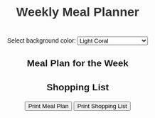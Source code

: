 <html lang="en">
<head>
  <meta charset="UTF-8">
  <meta name="viewport" content="width=device-width, initial-scale=1.0">
  <title>Meal Planner with Background Color</title>
  <style>
    body {
      font-family: 'Arial', sans-serif;
      text-align: center;
      margin: 20px;
      transition: background-color 0.5s;
    }
    h1 {
      color: #333;
    }
    section {
      margin-bottom: 20px;
    }
    #colorPicker {
      margin-top: 20px;
    }
  </style>
</head>
<body>
  <h1>Weekly Meal Planner</h1>

  <!-- Color picker for background color selection -->
  <label for="colorPicker">Select background color:</label>
  <select id="colorPicker" onchange="changeBackgroundColor()">
    <option value="lightcoral">Light Coral</option>
    <option value="lightsalmon">Light Salmon</option>
    <option value="darkorange">Dark Orange</option>
    <option value="lightgreen">Light Green</option>
    <option value="lightblue">Light Blue</option>
    <option value="lightpink">Light Pink</option>
    <option value="lightseagreen">Light Sea Green</option>
    <option value="plum">Plum</option>
    <option value="lightsteelblue">Light Steel Blue</option>
    <option value="palevioletred">Pale Violet Red</option>
    <option value="mediumorchid">Medium Orchid</option>
    <option value="thistle">Thistle</option>
    <option value="darkslategray">Dark Slate Gray</option>
    <option value="cadetblue">Cadet Blue</option>
    <option value="burlywood">Burly Wood</option>
    <option value="lightgoldenrodyellow">Light Goldenrod Yellow</option>
  </select>

  <!-- Display meal plan and shopping list -->
  <section id="mealPlan">
    <h2>Meal Plan for the Week</h2>
    <ul id="planList"></ul>
  </section>

  <section id="shoppingList">
    <h2>Shopping List</h2>
    <ul id="listItems"></ul>
  </section>

  <!-- Print buttons for meal plan and shopping list -->
  <button onclick="printList('Meal Plan', 'planList')">Print Meal Plan</button>
  <button onclick="printList('Shopping List', 'listItems')">Print Shopping List</button>

  <script>
    // Predefined list of meals with ingredients
    const predefinedMeals = {
      "Oatmeal": ["Oats", "Milk", "Fruits"],
      "Sandwich": ["Bread", "Cheese", "Tomato", "Lettuce", "Turkey"],
      "Grilled Chicken": ["Chicken Breast", "Olive Oil", "Herbs", "Vegetables"],
      "Pasta": ["Pasta", "Tomato Sauce", "Ground Beef", "Parmesan Cheese"],
      "Salad": ["Lettuce", "Tomato", "Cucumber", "Dressing"],
      // Add more meals as needed
    };

    // Function to generate a meal plan and shopping list for the week
    function generateMealPlan() {
      // Get the days of the week
      const daysOfWeek = ["Monday", "Tuesday", "Wednesday", "Thursday", "Friday", "Saturday", "Sunday"];

      // Initialize meal plan and shopping list arrays
      const mealPlan = [];
      const shoppingList = [];

      // Loop through each day and add a randomly selected meal
      daysOfWeek.forEach(day => {
        const randomMeal = getRandomItem(Object.keys(predefinedMeals));
        const ingredients = predefinedMeals[randomMeal];

        // Add the meal to the meal plan
        mealPlan.push(`${day}: ${randomMeal}`);

        // Add the ingredients to the cumulative shopping list (avoid duplicates)
        ingredients.forEach(ingredient => {
          if (!shoppingList.includes(ingredient)) {
            shoppingList.push(ingredient);
          }
        });
      });

      // Display the meal plan
      displayList("planList", mealPlan);

      // Display the shopping list
      displayList("listItems", shoppingList);
    }

    // Function to display a list in the specified HTML element
    function displayList(elementId, items) {
      const listElement = document.getElementById(elementId);
      listElement.innerHTML = "";
      items.forEach(item => {
        const listItem = document.createElement("li");
        listItem.textContent = item;
        listElement.appendChild(listItem);
      });
    }

    // Function to get a random item from an array
    function getRandomItem(array) {
      const randomIndex = Math.floor(Math.random() * array.length);
      return array[randomIndex];
    }

    // Function to change the background color
    function changeBackgroundColor() {
      const selectedColor = document.getElementById("colorPicker").value;
      document.body.style.backgroundColor = selectedColor;

      // Save the selected color to localStorage
      localStorage.setItem("backgroundColor", selectedColor);
    }

    // Function to print the specified list
    function printList(listName, elementId) {
      const listElement = document.getElementById(elementId);
      const listItems = listElement.getElementsByTagName("li");
      const printableList = Array.from(listItems).map(item => item.textContent).join('\n');

      // Create a new window for printing
      const printWindow = window.open('', '_blank');
      printWindow.document.write(`<pre>${listName}\n\n${printableList}</pre>`);
      printWindow.document.close();

      // Print the window
      printWindow.print();
    }

    // Load the saved background color or set default when the page is loaded
    window.onload = function() {
      const savedColor = localStorage.getItem("backgroundColor");
      const defaultColor = document.getElementById("colorPicker").options[0].value;
      const backgroundColor = savedColor ? savedColor : defaultColor;

      document.body.style.backgroundColor = backgroundColor;
      document.getElementById("colorPicker").value = backgroundColor;

      generateMealPlan();
    };
  </script>
</body>
</html>
